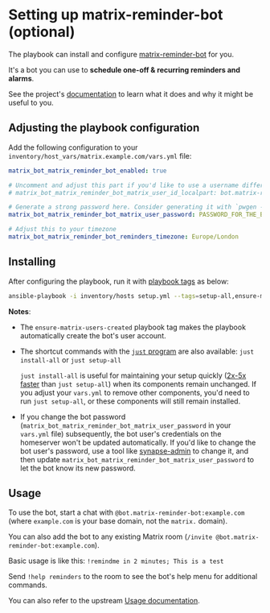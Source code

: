 <!--
SPDX-FileCopyrightText: 2020 MDAD Team and contributors

SPDX-License-Identifier: AGPL-3.0-or-later
-->

# Setting up matrix-reminder-bot (optional)

The playbook can install and configure [matrix-reminder-bot](https://github.com/anoadragon453/matrix-reminder-bot) for you.

It's a bot you can use to **schedule one-off & recurring reminders and alarms**.

See the project's [documentation](https://github.com/anoadragon453/matrix-reminder-bot#usage) to learn what it does and why it might be useful to you.

## Adjusting the playbook configuration

Add the following configuration to your `inventory/host_vars/matrix.example.com/vars.yml` file:

```yaml
matrix_bot_matrix_reminder_bot_enabled: true

# Uncomment and adjust this part if you'd like to use a username different than the default
# matrix_bot_matrix_reminder_bot_matrix_user_id_localpart: bot.matrix-reminder-bot

# Generate a strong password here. Consider generating it with `pwgen -s 64 1`
matrix_bot_matrix_reminder_bot_matrix_user_password: PASSWORD_FOR_THE_BOT

# Adjust this to your timezone
matrix_bot_matrix_reminder_bot_reminders_timezone: Europe/London
```

## Installing

After configuring the playbook, run it with [playbook tags](playbook-tags.md) as below:

<!-- NOTE: let this conservative command run (instead of install-all) to make it clear that failure of the command means something is clearly broken. -->
```sh
ansible-playbook -i inventory/hosts setup.yml --tags=setup-all,ensure-matrix-users-created,start
```

**Notes**:

- The `ensure-matrix-users-created` playbook tag makes the playbook automatically create the bot's user account.

- The shortcut commands with the [`just` program](just.md) are also available: `just install-all` or `just setup-all`

  `just install-all` is useful for maintaining your setup quickly ([2x-5x faster](../CHANGELOG.md#2x-5x-performance-improvements-in-playbook-runtime) than `just setup-all`) when its components remain unchanged. If you adjust your `vars.yml` to remove other components, you'd need to run `just setup-all`, or these components will still remain installed.

- If you change the bot password (`matrix_bot_matrix_reminder_bot_matrix_user_password` in your `vars.yml` file) subsequently, the bot user's credentials on the homeserver won't be updated automatically. If you'd like to change the bot user's password, use a tool like [synapse-admin](configuring-playbook-synapse-admin.md) to change it, and then update `matrix_bot_matrix_reminder_bot_matrix_user_password` to let the bot know its new password.

## Usage

To use the bot, start a chat with `@bot.matrix-reminder-bot:example.com` (where `example.com` is your base domain, not the `matrix.` domain).

You can also add the bot to any existing Matrix room (`/invite @bot.matrix-reminder-bot:example.com`).

Basic usage is like this: `!remindme in 2 minutes; This is a test`

Send `!help reminders` to the room to see the bot's help menu for additional commands.

You can also refer to the upstream [Usage documentation](https://github.com/anoadragon453/matrix-reminder-bot#usage).
